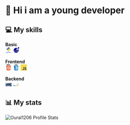 # 👋 Hi i am a young developer


## 💻 My skills

<b>Basic</b>
<br>
<code><img height="20" src="https://github.com/devicons/devicon/blob/master/icons/python/python-original-wordmark.svg"></code>
<code><img height="20" src="https://github.com/devicons/devicon/blob/master/icons/lua/lua-original-wordmark.svg"></code>

<b>Frontend</b>
<br>
<code><img height="20" src="https://github.com/devicons/devicon/blob/master/icons/html5/html5-original-wordmark.svg"></code>
<code><img height="20" src="https://github.com/devicons/devicon/blob/master/icons/css3/css3-original-wordmark.svg"></code>
<code><img height="20" src="https://github.com/devicons/devicon/blob/master/icons/javascript/javascript-original.svg"></code>

<b>Backend</b>
<br>
<code><img height="20" src="https://github.com/devicons/devicon/blob/master/icons/php/php-original.svg"></code>
<code><img height="20" src="https://github.com/devicons/devicon/blob/master/icons/mysql/mysql-original-wordmark.svg"></code>


## 📊 My stats

![Oural1206 Profile Stats](https://github-readme-stats.vercel.app/api?username=Oural1206&icons=true&lang=EN)
